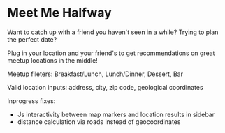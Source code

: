 # Meet Me Halfway
Want to catch up with a friend you haven't seen in a while? Trying to plan the perfect date? 

Plug in your location and your friend's to get recommendations on great meetup locations in the middle!

Meetup fileters: Breakfast/Lunch, Lunch/Dinner, Dessert, Bar

Valid location inputs: address, city, zip code, geological coordinates

Inprogress fixes:
- Js interactivity between map markers and location results in sidebar
- distance calculation via roads instead of geocoordinates
